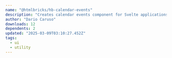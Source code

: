 ```yaml
---
name: "@htmlbricks/hb-calendar-events"
description: "Creates calendar events component for Svelte applications."
author: "Dario Caruso"
downloads: 12
dependents: 2
updated: "2025-03-09T03:10:27.452Z"
tags: 
  - ui
  - utility
---
```

